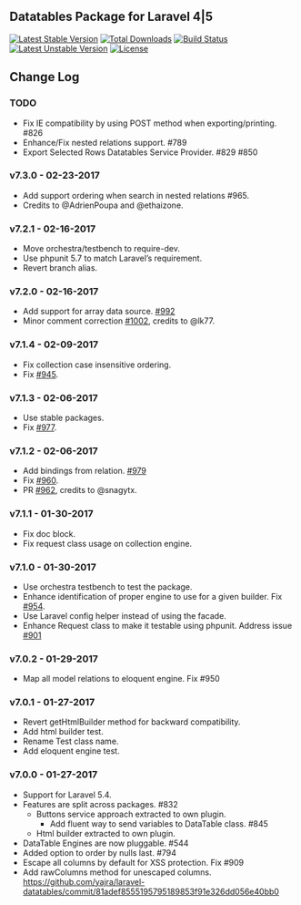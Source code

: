 ## Datatables Package for Laravel 4|5

[![Latest Stable Version](https://poser.pugx.org/yajra/laravel-datatables-oracle/v/stable.png)](https://packagist.org/packages/yajra/laravel-datatables-oracle)
[![Total Downloads](https://poser.pugx.org/yajra/laravel-datatables-oracle/downloads.png)](https://packagist.org/packages/yajra/laravel-datatables-oracle)
[![Build Status](https://travis-ci.org/yajra/laravel-datatables.png?branch=master)](https://travis-ci.org/yajra/laravel-datatables)
[![Latest Unstable Version](https://poser.pugx.org/yajra/laravel-datatables-oracle/v/unstable.svg)](https://packagist.org/packages/yajra/laravel-datatables-oracle)
[![License](https://poser.pugx.org/yajra/laravel-datatables-oracle/license.svg)](https://packagist.org/packages/yajra/laravel-datatables-oracle)

## Change Log

### TODO
- Fix IE compatibility by using POST method when exporting/printing. #826
- Enhance/Fix nested relations support. #789
- Export Selected Rows Datatables Service Provider. #829 #850

### v7.3.0 - 02-23-2017
- Add support ordering when search in nested relations #965.
- Credits to @AdrienPoupa and @ethaizone.

### v7.2.1 - 02-16-2017
- Move orchestra/testbench to require-dev.
- Use phpunit 5.7 to match Laravel’s requirement.
- Revert branch alias.

### v7.2.0 - 02-16-2017
- Add support for array data source. [#992](https://github.com/yajra/laravel-datatables/pull/992)
- Minor comment correction [#1002](https://github.com/yajra/laravel-datatables/pull/1002), credits to @lk77.

### v7.1.4 - 02-09-2017
- Fix collection case insensitive ordering.
- Fix [#945](https://github.com/yajra/laravel-datatables/issues/945).

### v7.1.3 - 02-06-2017
- Use stable packages. 
- Fix [#977](https://github.com/yajra/laravel-datatables/issues/977).

### v7.1.2 - 02-06-2017
- Add bindings from relation. [#979](https://github.com/yajra/laravel-datatables/pull/979)
- Fix [#960](https://github.com/yajra/laravel-datatables/issues/960).
- PR [#962](https://github.com/yajra/laravel-datatables/pull/962), credits to @snagytx.

### v7.1.1 - 01-30-2017
- Fix doc block.
- Fix request class usage on collection engine.

### v7.1.0 - 01-30-2017
- Use orchestra testbench to test the package.
- Enhance identification of proper engine to use for a given builder. Fix [#954](https://github.com/yajra/laravel-datatables/issues/954).
- Use Laravel config helper instead of using the facade.
- Enhance Request class to make it testable using phpunit. Address issue [#901](https://github.com/yajra/laravel-datatables/issues/901)

### v7.0.2 - 01-29-2017
- Map all model relations to eloquent engine. Fix #950

### v7.0.1 - 01-27-2017
- Revert getHtmlBuilder method for backward compatibility.
- Add html builder test.
- Rename Test class name.
- Add eloquent engine test.

### v7.0.0 - 01-27-2017
- Support for Laravel 5.4.
- Features are split across packages. #832
    - Buttons service approach extracted to own plugin.
        - Add fluent way to send variables to DataTable class. #845
    - Html builder extracted to own plugin.
- DataTable Engines are now pluggable. #544
- Added option to order by nulls last. #794
- Escape all columns by default for XSS protection. Fix #909
- Add rawColumns method for unescaped columns. https://github.com/yajra/laravel-datatables/commit/81adef8555195795189853f91e326dd056e40bb0
